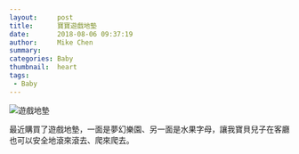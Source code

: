 ```yaml
---
layout:     post
title:      寶寶遊戲地墊
date:       2018-08-06 09:37:19
author:     Mike Chen
summary:    
categories: Baby
thumbnail:  heart
tags:
 - Baby
---
```


![遊戲地墊](https://i.imgur.com/cixNac7.jpg)

最近購買了遊戲地墊，一面是夢幻樂園、另一面是水果字母，讓我寶貝兒子在客廳也可以安全地滾來滾去、爬來爬去。